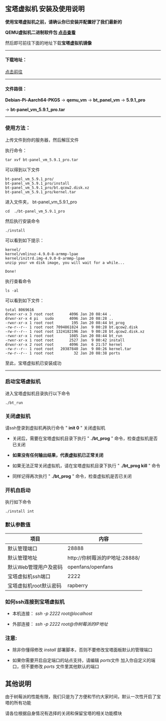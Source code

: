 ## 宝塔虚拟机 安装及使用说明

**使用宝塔虚拟机之前，请确认你已安装并配置好了我们最新的**

**QEMU虚拟机二进制软件包 [点击查看](../qemu-kvm.md)**

然后即可前往下面的地址下载**宝塔虚拟机镜像**

----

#### 下载地址：

[点击前往](https://pan.baidu.com/s/1cQRDNV712f7sbrFrP4wpQg)

----

#### 文件路径：

**Debian-Pi-Aarch64-PKGS** -> **qemu_vm** -> **bt_panel_vm** -> **5.9.1_pro**

-> **bt-panel_vm_5.9.1_pro.tar**

----

### 使用方法：

上传文件到你的服务器，然后解压文件

执行命令：

    tar xvf bt-panel_vm_5.9.1_pro.tar

可以得到以下文件

    bt-panel_vm_5.9.1_pro/
    bt-panel_vm_5.9.1_pro/install
    bt-panel_vm_5.9.1_pro/bt.qcow2.disk.xz
    bt-panel_vm_5.9.1_pro/kernel.tar
    
进入文件夹， bt-panel_vm_5.9.1_pro

    cd  ./bt-panel_vm_5.9.1_pro

然后执行安装命令

    ./install

可以看到如下提示：

    kernel/
    kernel/vmlinuz-4.9.0-8-armmp-lpae
    kernel/initrd.img-4.9.0-8-armmp-lpae
    unzip your vm disk image, you will wait for a while...

    Done!

执行查看命令

    ls -al

可以看到如下文件：

    total 8069616
    drwxr-xr-x 3 root root       4096 Jan 20 08:44 .
    drwxr-xr-x 4 pi   sudo       4096 Jan 20 08:28 ..
    -rwxr-xr-x 1 root root        195 Jan 20 08:44 bt_prog
    -rw-r--r-- 1 root root 7094861824 Jan  9 00:28 bt.qcow2.disk
    -rw-r--r-- 1 root root 1324182196 Jan  9 00:28 bt.qcow2.disk.xz
    -rwxr-xr-x 1 root root       1085 Jan 20 08:44 bt_run
    -rwxr-xr-x 1 root root       2527 Jan  9 00:42 install
    drwxr-xr-x 2 root root       4096 Jan  6 21:57 kernel
    -rw-r--r-- 1 root root   20387840 Jan  9 00:26 kernel.tar
    -rw-r--r-- 1 root root         32 Jan 20 08:38 ports

至此，宝塔虚拟机已安装成功

----

### 启动宝塔虚拟机

进入宝塔虚拟机目录执行以下命令

    ./bt_run

### 关闭虚拟机

请ssh登录到虚拟机再执行命令 " **init 0** " 关闭虚拟机

- 关闭后，需要在宝塔虚拟机目录下执行 " **./bt_prog** " 命令，检查虚拟机是否已关闭

- **如果没有任何输出结果，代表虚拟机已正常关闭**

- 如果无法正常关闭虚拟机，请在宝塔虚拟机目录下执行 " **./bt_prog  kill** " 命令

- 同样记得再次执行 " **./bt_prog** " 命令，检查虚拟机是否已关闭

### 开机自启动

执行如下命令

    ./install int

### 默认参数值

|项目|内容|
|---|---|
|默认管理端口|28888|
|默认管理地址|http://你树莓派的IP地址:28888/|
|默认Web管理用户及密码|openfans/openfans|
|宝塔虚拟机ssh端口|2222|
|宝塔虚拟机root默认密码|rapberry|

### 如何ssh连接到宝塔虚拟机

- 本机连接： *ssh -p 2222 root@localhost*

- 外部连接： *ssh -p 2222 root@你树莓派的IP地址*

### 注意:

- 除非你懂得修改 *install* 部署脚本，否则不要修改宝塔面板默认的管理端口

- 如果你需要开启自定端口的站点支持，请编辑 *ports*文件 加入你自定义的端口，但不要修改 *ports* 文件里其他默认的端口

## 其他说明

由于树莓派的性能有限，我们只是为了方便和节约大家时间，默认一次性开启了宝塔的所有功能

请各位根据自身情况有选择的关闭和保留宝塔的相关功能模块
